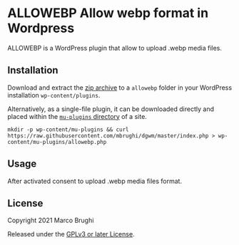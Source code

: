# ALLOWEBP Allow webp format in Wordpress

ALLOWEBP is a WordPress plugin that allow to upload .webp media files.


## Installation

Download and extract the [zip archive](https://github.com/aduth/g-debugger/archive/master.zip) to a `allowebp` folder in your WordPress installation `wp-content/plugins`.

Alternatively, as a single-file plugin, it can be downloaded directly and placed within the [`mu-plugins` directory](https://codex.wordpress.org/Must_Use_Plugins) of a site.

```
mkdir -p wp-content/mu-plugins && curl https://raw.githubusercontent.com/mbrughi/dgwm/master/index.php > wp-content/mu-plugins/allowebp.php
```

## Usage

After activated consent to upload .webp media files format.

## License

Copyright 2021 Marco Brughi 

Released under the [GPLv3 or later License](https://www.gnu.org/licenses/gpl-3.0.html).
